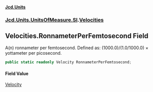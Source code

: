 #### [Jcd.Units](index.md 'index')
### [Jcd.Units.UnitsOfMeasure.SI](Jcd.Units.UnitsOfMeasure.SI.md 'Jcd.Units.UnitsOfMeasure.SI').[Velocities](Velocities.md 'Jcd.Units.UnitsOfMeasure.SI.Velocities')

## Velocities.RonnameterPerFemtosecond Field

A(n) ronnameter per femtosecond. Defined as: (1000.0)/(1.0/1000.0) × yottameter per picosecond.

```csharp
public static readonly Velocity RonnameterPerFemtosecond;
```

#### Field Value
[Velocity](Velocity.md 'Jcd.Units.UnitTypes.Velocity')